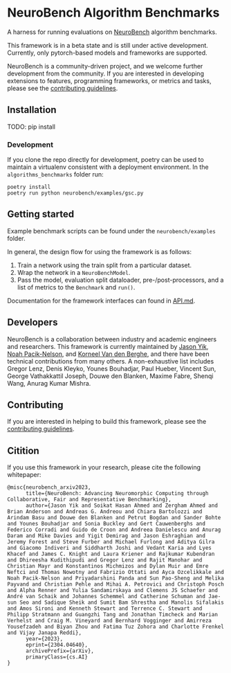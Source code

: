 # NeuroBench Algorithm Benchmarks
A harness for running evaluations on [NeuroBench](https://neurobench.ai) algorithm benchmarks.

This framework is in a beta state and is still under active development. Currently, only pytorch-based models and frameworks are supported.

NeuroBench is a community-driven project, and we welcome further development from the community. If you are interested in developing extensions to features, programming frameworks, or metrics and tasks, please see the [contributing guidelines](CONTRIBUTING.md).

## Installation
TODO: pip install

### Development
If you clone the repo directly for development, poetry can be used to maintain a virtualenv consistent with a deployment environment. In the `algorithms_benchmarks` folder run:
```
poetry install
poetry run python neurobench/examples/gsc.py
```

## Getting started
Example benchmark scripts can be found under the `neurobench/examples` folder. 

In general, the design flow for using the framework is as follows:
	
1. Train a network using the train split from a particular dataset.
2. Wrap the network in a `NeuroBenchModel`.
3. Pass the model, evaluation split dataloader, pre-/post-processors, and a list of metrics to the `Benchmark` and `run()`.

Documentation for the framework interfaces can found in [API.md](API.md).

## Developers
NeuroBench is a collaboration between industry and academic engineers and researchers. This framework is currently maintained by [Jason Yik](https://www.linkedin.com/in/jasonlyik/), [Noah Pacik-Nelson](https://www.linkedin.com/in/noah-pacik-nelson/), and [Korneel Van den Berghe](https://www.linkedin.com/in/korneel-van-den-berghe/), and there have been technical contributions from many others. A non-exhaustive list includes Gregor Lenz, Denis Kleyko, Younes Bouhadjar, Paul Hueber, Vincent Sun, George Vathakkattil Joseph, Douwe den Blanken, Maxime Fabre, Shenqi Wang, Anurag Kumar Mishra.

## Contributing
If you are interested in helping to build this framework, please see the [contributing guidelines](CONTRIBUTING.md).

## Citition
If you use this framework in your research, please cite the following whitepaper:

```
@misc{neurobench_arxiv2023,
      title={NeuroBench: Advancing Neuromorphic Computing through Collaborative, Fair and Representative Benchmarking}, 
      author={Jason Yik and Soikat Hasan Ahmed and Zergham Ahmed and Brian Anderson and Andreas G. Andreou and Chiara Bartolozzi and Arindam Basu and Douwe den Blanken and Petrut Bogdan and Sander Bohte and Younes Bouhadjar and Sonia Buckley and Gert Cauwenberghs and Federico Corradi and Guido de Croon and Andreea Danielescu and Anurag Daram and Mike Davies and Yigit Demirag and Jason Eshraghian and Jeremy Forest and Steve Furber and Michael Furlong and Aditya Gilra and Giacomo Indiveri and Siddharth Joshi and Vedant Karia and Lyes Khacef and James C. Knight and Laura Kriener and Rajkumar Kubendran and Dhireesha Kudithipudi and Gregor Lenz and Rajit Manohar and Christian Mayr and Konstantinos Michmizos and Dylan Muir and Emre Neftci and Thomas Nowotny and Fabrizio Ottati and Ayca Ozcelikkale and Noah Pacik-Nelson and Priyadarshini Panda and Sun Pao-Sheng and Melika Payvand and Christian Pehle and Mihai A. Petrovici and Christoph Posch and Alpha Renner and Yulia Sandamirskaya and Clemens JS Schaefer and André van Schaik and Johannes Schemmel and Catherine Schuman and Jae-sun Seo and Sadique Sheik and Sumit Bam Shrestha and Manolis Sifalakis and Amos Sironi and Kenneth Stewart and Terrence C. Stewart and Philipp Stratmann and Guangzhi Tang and Jonathan Timcheck and Marian Verhelst and Craig M. Vineyard and Bernhard Vogginger and Amirreza Yousefzadeh and Biyan Zhou and Fatima Tuz Zohora and Charlotte Frenkel and Vijay Janapa Reddi},
      year={2023},
      eprint={2304.04640},
      archivePrefix={arXiv},
      primaryClass={cs.AI}
}
```